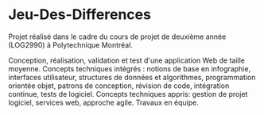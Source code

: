 # Jeu-Des-Differences
Projet réalisé dans le cadre du cours de projet de deuxième année (LOG2990) à Polytechnique Montréal.

Conception, réalisation, validation et test d'une application Web de taille moyenne.
Concepts techniques intégrés : notions de base en infographie, interfaces utilisateur, structures de données et algorithmes, programmation orientée objet, patrons de conception, révision de code, intégration continue, tests de logiciel. 
Concepts techniques appris: gestion de projet logiciel, services web, approche agile. Travaux en équipe.
